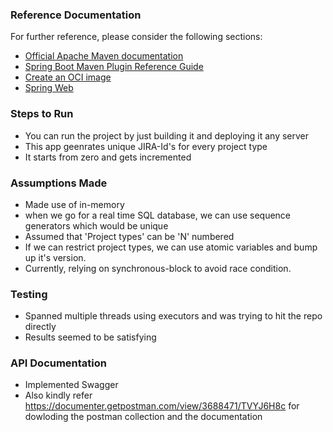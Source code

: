 ### Reference Documentation
For further reference, please consider the following sections:

* [Official Apache Maven documentation](https://maven.apache.org/guides/index.html)
* [Spring Boot Maven Plugin Reference Guide](https://docs.spring.io/spring-boot/docs/2.3.4.RELEASE/maven-plugin/reference/html/)
* [Create an OCI image](https://docs.spring.io/spring-boot/docs/2.3.4.RELEASE/maven-plugin/reference/html/#build-image)
* [Spring Web](https://docs.spring.io/spring-boot/docs/2.3.4.RELEASE/reference/htmlsingle/#boot-features-developing-web-applications)

### Steps to Run
* You can run the project by just building it and deploying it any server
* This app geenrates unique JIRA-Id's for every project type
* It starts from zero and gets incremented

### Assumptions Made
* Made use of in-memory
* when we go for a real time SQL database, we can use sequence generators which would be unique
* Assumed that 'Project types' can be 'N' numbered
* If we can restrict project types, we can use atomic variables and bump up it's version.
* Currently, relying on synchronous-block to avoid race condition.

### Testing
* Spanned multiple threads using executors and was trying to hit the repo directly
* Results seemed to be satisfying

### API Documentation
* Implemented Swagger
* Also kindly refer https://documenter.getpostman.com/view/3688471/TVYJ6H8c for dowloding the postman collection and the documentation 
